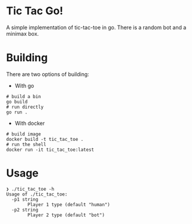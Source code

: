 # Tic Tac Go!
A simple implementation of tic-tac-toe in go.
There is a random bot and a minimax box.

# Building
There are two options of building:
- With go
```
# build a bin
go build
# run directly
go run .
```
- With docker
```
# build image
docker build -t tic_tac_toe .
# run the shell
docker run -it tic_tac_toe:latest
```

# Usage
```
❯ ./tic_tac_toe -h
Usage of ./tic_tac_toe:
  -p1 string
        Player 1 type (default "human")
  -p2 string
        Player 2 type (default "bot")
```

